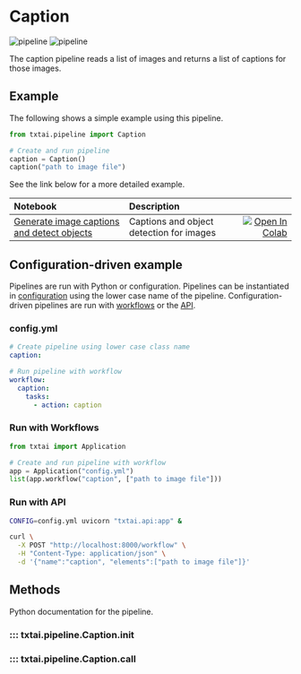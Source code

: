 # Caption

![pipeline](../../images/pipeline.png#only-light)
![pipeline](../../images/pipeline-dark.png#only-dark)

The caption pipeline reads a list of images and returns a list of captions for those images.

## Example

The following shows a simple example using this pipeline.

```python
from txtai.pipeline import Caption

# Create and run pipeline
caption = Caption()
caption("path to image file")
```

See the link below for a more detailed example.

| Notebook  | Description  |       |
|:----------|:-------------|------:|
| [Generate image captions and detect objects](https://github.com/neuml/txtai/blob/master/examples/25_Generate_image_captions_and_detect_objects.ipynb) | Captions and object detection for images | [![Open In Colab](https://colab.research.google.com/assets/colab-badge.svg)](https://colab.research.google.com/github/neuml/txtai/blob/master/examples/25_Generate_image_captions_and_detect_objects.ipynb) |

## Configuration-driven example

Pipelines are run with Python or configuration. Pipelines can be instantiated in [configuration](../../../api/configuration/#pipeline) using the lower case name of the pipeline. Configuration-driven pipelines are run with [workflows](../../../workflow/#configuration-driven-example) or the [API](../../../api#local-instance).

### config.yml
```yaml
# Create pipeline using lower case class name
caption:

# Run pipeline with workflow
workflow:
  caption:
    tasks:
      - action: caption
```

### Run with Workflows

```python
from txtai import Application

# Create and run pipeline with workflow
app = Application("config.yml")
list(app.workflow("caption", ["path to image file"]))
```

### Run with API

```bash
CONFIG=config.yml uvicorn "txtai.api:app" &

curl \
  -X POST "http://localhost:8000/workflow" \
  -H "Content-Type: application/json" \
  -d '{"name":"caption", "elements":["path to image file"]}'
```

## Methods

Python documentation for the pipeline.

### ::: txtai.pipeline.Caption.__init__
### ::: txtai.pipeline.Caption.__call__
